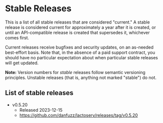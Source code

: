 Stable Releases
===============

This is a list of all stable releases that are considered "current." A stable
release is considered current for approximately a year after it is created, or
until an API-compatible release is created that supersedes it, whichever comes
first.

Current releases receive bugfixes and security updates, on an as-needed
best-effort basis. Note that, in the absence of a paid support contract, you
should have no particular expectation about when particular stable releases will
get updated.

**Note:** Version numbers for _stable_ releases follow semantic versioning
principles. Unstable releases (that is, anything not marked "stable") do not.

## List of stable releases

* v0.5.20
  * Released 2023-12-15
  * https://github.com/danfuzz/lactoserv/releases/tag/v0.5.20
